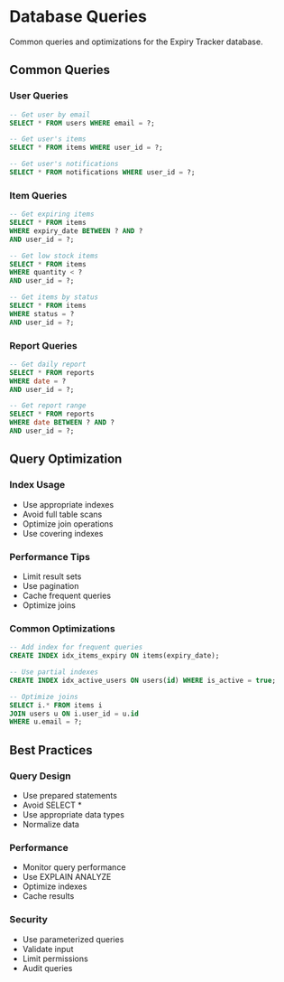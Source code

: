 # Database Queries

Common queries and optimizations for the Expiry Tracker database.

## Common Queries

### User Queries
```sql
-- Get user by email
SELECT * FROM users WHERE email = ?;

-- Get user's items
SELECT * FROM items WHERE user_id = ?;

-- Get user's notifications
SELECT * FROM notifications WHERE user_id = ?;
```

### Item Queries
```sql
-- Get expiring items
SELECT * FROM items 
WHERE expiry_date BETWEEN ? AND ? 
AND user_id = ?;

-- Get low stock items
SELECT * FROM items 
WHERE quantity < ? 
AND user_id = ?;

-- Get items by status
SELECT * FROM items 
WHERE status = ? 
AND user_id = ?;
```

### Report Queries
```sql
-- Get daily report
SELECT * FROM reports 
WHERE date = ? 
AND user_id = ?;

-- Get report range
SELECT * FROM reports 
WHERE date BETWEEN ? AND ? 
AND user_id = ?;
```

## Query Optimization

### Index Usage
- Use appropriate indexes
- Avoid full table scans
- Optimize join operations
- Use covering indexes

### Performance Tips
- Limit result sets
- Use pagination
- Cache frequent queries
- Optimize joins

### Common Optimizations
```sql
-- Add index for frequent queries
CREATE INDEX idx_items_expiry ON items(expiry_date);

-- Use partial indexes
CREATE INDEX idx_active_users ON users(id) WHERE is_active = true;

-- Optimize joins
SELECT i.* FROM items i
JOIN users u ON i.user_id = u.id
WHERE u.email = ?;
```

## Best Practices

### Query Design
- Use prepared statements
- Avoid SELECT *
- Use appropriate data types
- Normalize data

### Performance
- Monitor query performance
- Use EXPLAIN ANALYZE
- Optimize indexes
- Cache results

### Security
- Use parameterized queries
- Validate input
- Limit permissions
- Audit queries 